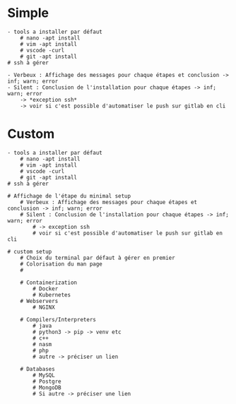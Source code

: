 # Simple
    - tools a installer par défaut
        # nano -apt install
        # vim -apt install
        # vscode -curl
        # git -apt install
    # ssh à gérer

    - Verbeux : Affichage des messages pour chaque étapes et conclusion -> inf; warn; error
    - Silent : Conclusion de l'installation pour chaque étapes -> inf; warn; error
        -> *exception ssh*
        -> voir si c'est possible d'automatiser le push sur gitlab en cli

# Custom
    - tools a installer par défaut
        # nano -apt install
        # vim -apt install
        # vscode -curl
        # git -apt install
    # ssh à gérer

    # Affichage de l'étape du minimal setup
        # Verbeux : Affichage des messages pour chaque étapes et conclusion -> inf; warn; error
        # Silent : Conclusion de l'installation pour chaque étapes -> inf; warn; error
            # -> exception ssh
            # voir si c'est possible d'automatiser le push sur gitlab en cli

    # custom setup
        # Choix du terminal par défaut à gérer en premier
        # Colorisation du man page
        # 

        # Containerization 
            # Docker
            # Kubernetes
        # Webservers
            # NGINX

        # Compilers/Interpreters
            # java
            # python3 -> pip -> venv etc
            # c++
            # nasm
            # php
            # autre -> préciser un lien

        # Databases
            # MySQL  
            # Postgre
            # MongoDB
            # Si autre -> préciser une lien